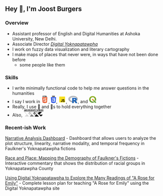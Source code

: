 ## Hey :wave:, I'm Joost Burgers

### Overview

- Assistant professor of English and Digital Humanities at Ashoka University, New Delhi. 
- Associate Director [*Digital Yoknapatawpha*](http://faulkner.iath.virginia.edu/)
- I work on fuzzy data visualization and literary cartography
- I make maps of places that never were, in ways that have not been done before
  - some people like them

### Skills
- I write minimally functional code to help me answer questions in the humanities
- I say I work in <img src="images/html5.svg" alt="html5" height="24px"/>, <img src="images/css3.svg" alt="css3" height="24px"/>, <img src="images/javascript.svg" alt="javascript" height="24px"/>, <img src="images/r.svg" alt="r" height="24px"/>, and <img src="images/qgis.svg" alt="qgis" height="24px"/>
- Really, I use :thread: and 📎s to hold everything together
- Also, <img src="images/excel_logo.jpg" alt="r" height="24px"/>

### Recent-ish Work

[Narrative Analysis Dashboard](http://faulkner.iath.virginia.edu/narrativeanalysis.html) - Dashboard that allows users to analyze the plot structure, linearity, narrative modality, and temporal frequency in Faulkner's Yoknapatawpha fictions

[Race and Place: Mapping the Demography of Faulkner's Fictions](http://faulkner.iath.virginia.edu/racial_demography/) - Interactive commentary that shows the distribution of racial groups in Yoknapatawpha County

[Using Digital Yoknapatawpha to Explore the Many Readings of "A Rose for Emily"](https://faulkner.drupal.shanti.virginia.edu/content/burgersrevideos) - Complete lesson plan for teaching "A Rose for Emily" using the Digital Yoknapatawpha site





<!---
joostburgers/joostburgers is a ✨ special ✨ repository because its `README.md` (this file) appears on your GitHub profile.
You can click the Preview link to take a look at your changes.
--->

